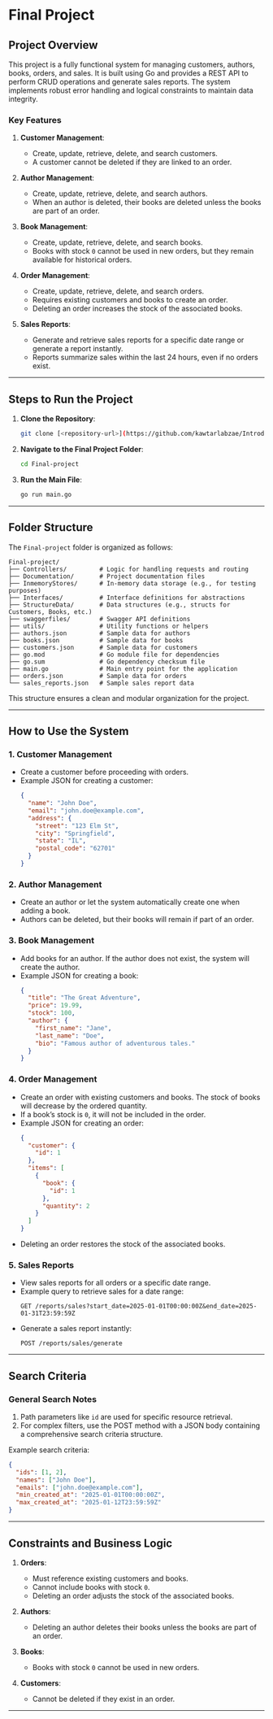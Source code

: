 # Final Project

## Project Overview

This project is a fully functional system for managing customers, authors, books, orders, and sales. It is built using Go and provides a REST API to perform CRUD operations and generate sales reports. The system implements robust error handling and logical constraints to maintain data integrity.

### Key Features

1. **Customer Management**:
   - Create, update, retrieve, delete, and search customers.
   - A customer cannot be deleted if they are linked to an order.

2. **Author Management**:
   - Create, update, retrieve, delete, and search authors.
   - When an author is deleted, their books are deleted unless the books are part of an order.

3. **Book Management**:
   - Create, update, retrieve, delete, and search books.
   - Books with stock `0` cannot be used in new orders, but they remain available for historical orders.

4. **Order Management**:
   - Create, update, retrieve, delete, and search orders.
   - Requires existing customers and books to create an order.
   - Deleting an order increases the stock of the associated books.

5. **Sales Reports**:
   - Generate and retrieve sales reports for a specific date range or generate a report instantly.
   - Reports summarize sales within the last 24 hours, even if no orders exist.

---

## Steps to Run the Project

1. **Clone the Repository**:
   ```bash
   git clone [<repository-url>](https://github.com/kawtarlabzae/Introduction-to-Go.git)
   ```

2. **Navigate to the Final Project Folder**:
   ```bash
   cd Final-project
   ```

3. **Run the Main File**:
   ```bash
   go run main.go
   ```

---

## Folder Structure

The `Final-project` folder is organized as follows:

```
Final-project/
├── Controllers/         # Logic for handling requests and routing
├── Documentation/       # Project documentation files
├── InmemoryStores/      # In-memory data storage (e.g., for testing purposes)
├── Interfaces/          # Interface definitions for abstractions
├── StructureData/       # Data structures (e.g., structs for Customers, Books, etc.)
├── swaggerfiles/        # Swagger API definitions
├── utils/               # Utility functions or helpers
├── authors.json         # Sample data for authors
├── books.json           # Sample data for books
├── customers.json       # Sample data for customers
├── go.mod               # Go module file for dependencies
├── go.sum               # Go dependency checksum file
├── main.go              # Main entry point for the application
├── orders.json          # Sample data for orders
└── sales_reports.json   # Sample sales report data
```

This structure ensures a clean and modular organization for the project.

---

## How to Use the System

### 1. **Customer Management**
   - Create a customer before proceeding with orders.
   - Example JSON for creating a customer:
     ```json
     {
       "name": "John Doe",
       "email": "john.doe@example.com",
       "address": {
         "street": "123 Elm St",
         "city": "Springfield",
         "state": "IL",
         "postal_code": "62701"
       }
     }
     ```

### 2. **Author Management**
   - Create an author or let the system automatically create one when adding a book.
   - Authors can be deleted, but their books will remain if part of an order.

### 3. **Book Management**
   - Add books for an author. If the author does not exist, the system will create the author.
   - Example JSON for creating a book:
     ```json
     {
       "title": "The Great Adventure",
       "price": 19.99,
       "stock": 100,
       "author": {
         "first_name": "Jane",
         "last_name": "Doe",
         "bio": "Famous author of adventurous tales."
       }
     }
     ```

### 4. **Order Management**
   - Create an order with existing customers and books. The stock of books will decrease by the ordered quantity.
   - If a book’s stock is `0`, it will not be included in the order.
   - Example JSON for creating an order:
     ```json
     {
       "customer": {
         "id": 1
       },
       "items": [
         {
           "book": {
             "id": 1
           },
           "quantity": 2
         }
       ]
     }
     ```
   - Deleting an order restores the stock of the associated books.

### 5. **Sales Reports**
   - View sales reports for all orders or a specific date range.
   - Example query to retrieve sales for a date range:
     ```http
     GET /reports/sales?start_date=2025-01-01T00:00:00Z&end_date=2025-01-31T23:59:59Z
     ```
   - Generate a sales report instantly:
     ```http
     POST /reports/sales/generate
     ```

---

## Search Criteria

### General Search Notes
1. Path parameters like `id` are used for specific resource retrieval.
2. For complex filters, use the POST method with a JSON body containing a comprehensive search criteria structure.

Example search criteria:
```json
{
  "ids": [1, 2],
  "names": ["John Doe"],
  "emails": ["john.doe@example.com"],
  "min_created_at": "2025-01-01T00:00:00Z",
  "max_created_at": "2025-01-12T23:59:59Z"
}
```

---

## Constraints and Business Logic

1. **Orders**:
   - Must reference existing customers and books.
   - Cannot include books with stock `0`.
   - Deleting an order adjusts the stock of the associated books.

2. **Authors**:
   - Deleting an author deletes their books unless the books are part of an order.

3. **Books**:
   - Books with stock `0` cannot be used in new orders.

4. **Customers**:
   - Cannot be deleted if they exist in an order.

---

